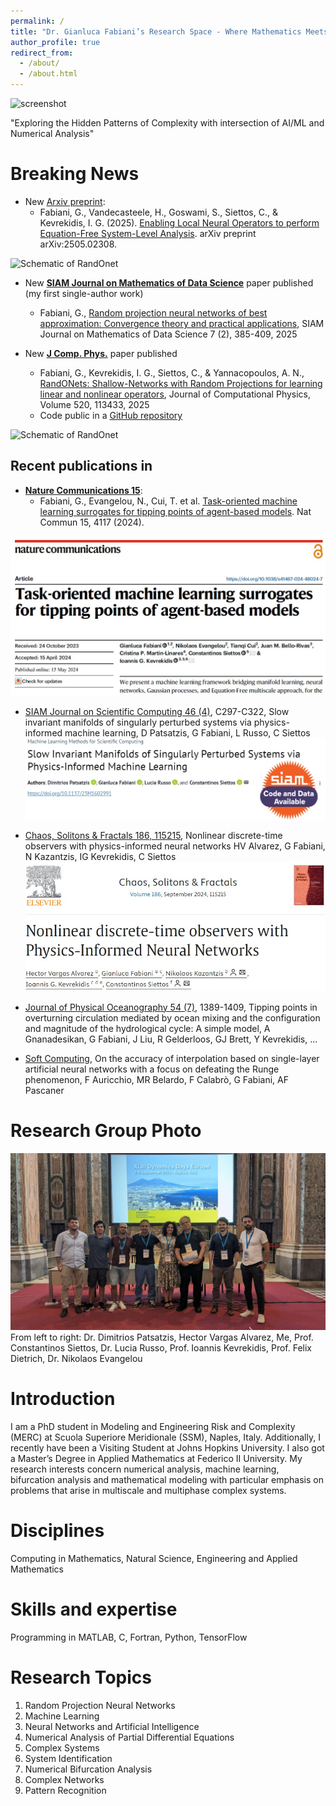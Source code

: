 ```yaml
---
permalink: /
title: "Dr. Gianluca Fabiani’s Research Space - Where Mathematics Meets Machine Learning"
author_profile: true
redirect_from: 
  - /about/
  - /about.html
---
```


![screenshot](background_github2.jpg)

"Exploring the Hidden Patterns of Complexity with intersection of AI/ML and Numerical Analysis"

Breaking News
======
* New [Arxiv preprint](https://arxiv.org/abs/2505.02308):
  - Fabiani, G., Vandecasteele, H., Goswami, S., Siettos, C., & Kevrekidis, I. G. (2025). [Enabling Local Neural Operators to perform Equation-Free System-Level Analysis](https://arxiv.org/abs/2505.02308). arXiv preprint arXiv:2505.02308.

<img src="https://raw.githubusercontent.com/GianlucaFabiani/RandONets/main/images/Schematic_RandOnet_details_colored.jpg" alt="Schematic of RandOnet" width="600"/>
    

* New [**SIAM Journal on Mathematics of Data Science**](https://doi.org/10.1137/24M1639890) paper published (my first single-author work)
  - Fabiani, G., [Random projection neural networks of best approximation: Convergence theory and practical applications](https://doi.org/10.1137/24M1639890), SIAM Journal on Mathematics of Data Science 7 (2), 385-409, 2025

* New [**J Comp. Phys.**](https://doi.org/10.1016/j.jcp.2024.113433) paper published
  - Fabiani, G., Kevrekidis, I. G., Siettos, C., & Yannacopoulos, A. N., [RandONets: Shallow-Networks with Random Projections for learning linear and nonlinear operators](https://doi.org/10.1016/j.jcp.2024.113433), Journal of Computational Physics, Volume 520, 113433, 2025
  - Code public in a [GitHub repository ](https://github.com/GianlucaFabiani/RandONets)
  
<img src="https://raw.githubusercontent.com/GianlucaFabiani/RandONets/main/images/Schematic_RandOnet_details_colored.jpg" alt="Schematic of RandOnet" width="600"/>



Recent publications in
---
- [**Nature Communications 15**](https://www.nature.com/articles/s41467-024-48024-7):
    - Fabiani, G., Evangelou, N., Cui, T. et al. [Task-oriented machine learning surrogates for tipping points of agent-based models](https://doi.org/10.1038/s41467-024-48024-7). Nat Commun 15, 4117 (2024).

[<img src="https://raw.githubusercontent.com/GianlucaFabiani/gianlucafabiani.github.io/master/NatComm_paper.jpg" width="600" />](https://doi.org/10.1038/s41467-024-48024-7)
- [ SIAM Journal on Scientific Computing 46 (4)](https://epubs.siam.org/doi/abs/10.1137/23M1602991), C297-C322, Slow invariant manifolds of singularly perturbed systems via physics-informed machine learning, D Patsatzis, G Fabiani, L Russo, C Siettos
[![screenshot](SISCpaper.jpg)](https://epubs.siam.org/doi/abs/10.1137/23M1602991)

-  [Chaos, Solitons & Fractals 186, 115215](https://www.sciencedirect.com/science/article/pii/S0960077924007677), Nonlinear discrete-time observers with physics-informed neural networks HV Alvarez, G Fabiani, N Kazantzis, IG Kevrekidis, C Siettos
[![screenshot](CSFpaper.jpg)](https://www.sciencedirect.com/science/article/pii/S0960077924007677)

-  [Journal of Physical Oceanography 54 (7)](https://journals.ametsoc.org/view/journals/phoc/54/7/JPO-D-23-0161.1.xml), 1389-1409, Tipping points in overturning circulation mediated by ocean mixing and the configuration and magnitude of the hydrological cycle: A simple model, A Gnanadesikan, G Fabiani, J Liu, R Gelderloos, GJ Brett, Y Kevrekidis, ...
-  [Soft Computing](https://link.springer.com/article/10.1007/s00500-024-09918-2), On the accuracy of interpolation based on single-layer artificial neural networks with a focus on defeating the Runge phenomenon, F Auricchio, MR Belardo, F Calabrò, G Fabiani, AF Pascaner


Research Group Photo
======
![screenshot](DDE_group_foto.jpeg)
From left to right: Dr. Dimitrios Patsatzis, Hector Vargas Alvarez, Me, Prof. Constantinos Siettos, Dr. Lucia Russo, Prof. Ioannis Kevrekidis, Prof. Felix Dietrich, Dr. Nikolaos Evangelou

Introduction
======
I am a PhD student in Modeling and Engineering Risk and Complexity (MERC) at Scuola Superiore Meridionale (SSM), Naples, Italy. Additionally, I recently have been a Visiting Student at Johns Hopkins University. I also got a Master’s Degree in Applied Mathematics at Federico II University. My research interests concern numerical analysis, machine learning, bifurcation analysis and mathematical modeling with particular emphasis on problems that arise in multiscale and multiphase complex systems.

Disciplines
=====
Computing in Mathematics, Natural Science, Engineering and Applied Mathematics

Skills and expertise
=====
Programming in MATLAB, C, Fortran, Python, TensorFlow

Research Topics
=====
1. Random Projection Neural Networks
1. Machine Learning
1. Neural Networks and Artificial Intelligence
1. Numerical Analysis of Partial Differential Equations
1. Complex Systems
1. System Identification
1. Numerical Bifurcation Analysis
1. Complex Networks
1. Pattern Recognition
